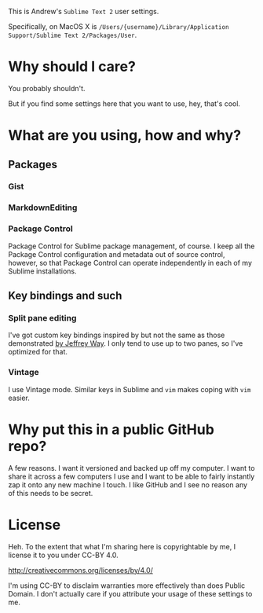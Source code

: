 This is Andrew's `Sublime Text 2` user settings.

Specifically, on MacOS X is `/Users/{username}/Library/Application Support/Sublime Text 2/Packages/User`.

# Why should I care?

You probably shouldn't.

But if you find some settings here that you want to use, hey, that's cool.

# What are you using, how and why?

## Packages

### Gist

### MarkdownEditing

### Package Control

Package Control for Sublime package management, of course.  I keep all the Package Control configuration and metadata out of source control, however, so that Package Control can operate independently in each of my Sublime installations.

## Key bindings and such

### Split pane editing

I've got custom key bindings inspired by but not the same as those demonstrated [by Jeffrey Way](https://tutsplus.com/lesson/configuring-and-mastering-split-windows/).  I only tend to use up to two panes, so I've optimized for that.

### Vintage

I use Vintage mode.  Similar keys in Sublime and `vim` makes coping with `vim` easier.


# Why put this in a public GitHub repo?

A few reasons.  I want it versioned and backed up off my computer.  I want to share it across a few computers I use and I want to be able to fairly instantly zap it onto any new machine I touch.  I like GitHub and I see no reason any of this needs to be secret.

# License

Heh.  To the extent that what I'm sharing here is copyrightable by me, I license it to you under CC-BY 4.0.

http://creativecommons.org/licenses/by/4.0/

I'm using CC-BY to disclaim warranties more effectively than does Public Domain.  I don't actually care if you attribute your usage of these settings to me.
